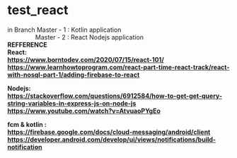 # test_react
in Branch Master - 1 : Kotlin application <br>
&nbsp;&nbsp;&nbsp;&nbsp;&nbsp;&nbsp;&nbsp;&nbsp;&nbsp;&nbsp;&nbsp;&nbsp;&nbsp;&nbsp;&nbsp;          Master - 2 : React Nodejs application
          <br>
   <b> REFFERENCE <b><br>
   React:<br>
       https://www.borntodev.com/2020/07/15/react-101/
       https://www.learnhowtoprogram.com/react-part-time-react-track/react-with-nosql-part-1/adding-firebase-to-react
   
   Nodejs:<br>
       https://stackoverflow.com/questions/6912584/how-to-get-get-query-string-variables-in-express-js-on-node-js
       https://www.youtube.com/watch?v=AtvuaoPYgEo
       
   fcm & kotlin :<br>
       https://firebase.google.com/docs/cloud-messaging/android/client
       https://developer.android.com/develop/ui/views/notifications/build-notification
       
